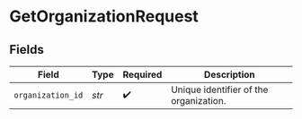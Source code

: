# GetOrganizationRequest


## Fields

| Field                                  | Type                                   | Required                               | Description                            |
| -------------------------------------- | -------------------------------------- | -------------------------------------- | -------------------------------------- |
| `organization_id`                      | *str*                                  | :heavy_check_mark:                     | Unique identifier of the organization. |